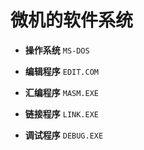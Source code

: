 # 微机的软件系统

- **操作系统**	`MS-DOS`

- **编辑程序**	`EDIT.COM`

- **汇编程序**	`MASM.EXE`

- **链接程序**	`LINK.EXE`

- **调试程序**	`DEBUG.EXE`